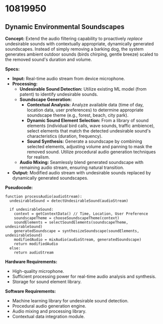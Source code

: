 # 10819950

## Dynamic Environmental Soundscapes

**Concept:** Extend the audio filtering capability to proactively *replace* undesirable sounds with contextually appropriate, dynamically generated soundscapes. Instead of simply removing a barking dog, the system generates ambient outdoor sounds (birds chirping, gentle breeze) scaled to the removed sound's duration and volume.

**Specs:**

*   **Input:** Real-time audio stream from device microphone.
*   **Processing:**
    *   **Undesirable Sound Detection:** Utilize existing ML model (from patent) to identify undesirable sounds.
    *   **Soundscape Generation:**
        *   **Contextual Analysis:** Analyze available data (time of day, location data, user preferences) to determine appropriate soundscape theme (e.g., forest, beach, city park).
        *   **Dynamic Sound Element Selection:** From a library of sound elements (individual bird calls, wave sounds, traffic ambience), select elements that match the detected undesirable sound's characteristics (duration, frequency).
        *   **Sound Synthesis:** Generate a soundscape by combining selected elements, adjusting volume and panning to mask the removed sound. Utilize procedural audio generation techniques for realism.
    *   **Audio Mixing:** Seamlessly blend generated soundscape with remaining audio stream, ensuring natural transition.
*   **Output:** Modified audio stream with undesirable sounds replaced by dynamically generated soundscapes.

**Pseudocode:**

```
function processAudio(audioStream):
  undesirableSound = detectUndesirableSound(audioStream)

  if undesirableSound:
    context = getContextData() // Time, Location, User Preference
    soundscapeTheme = chooseSoundscapeTheme(context)
    soundElements = selectSoundElements(soundscapeTheme, undesirableSound)
    generatedSoundscape = synthesizeSoundscape(soundElements, undesirableSound)
    modifiedAudio = mixAudio(audioStream, generatedSoundscape)
    return modifiedAudio
  else:
    return audioStream
```

**Hardware Requirements:**

*   High-quality microphone.
*   Sufficient processing power for real-time audio analysis and synthesis.
*   Storage for sound element library.

**Software Requirements:**

*   Machine learning library for undesirable sound detection.
*   Procedural audio generation engine.
*   Audio mixing and processing library.
*   Contextual data integration module.